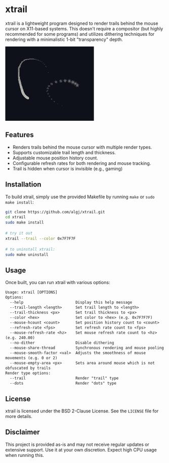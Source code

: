 # xtrail

xtrail is a lightweight program designed to render trails behind the mouse cursor on X11-based systems. This doesn't require a compositor (but highly recommended for some programs) and utilizes dithering techniques for rendering with a minimalistic 1-bit "transparency" depth.

![Preview of both trails](example.gif)

## Features

- Renders trails behind the mouse cursor with multiple render types.
- Supports customizable trail length and thickness.
- Adjustable mouse position history count.
- Configurable refresh rates for both rendering and mouse tracking.
- Trail is hidden when cursor is invisible (e.g., gaming)

## Installation

To build xtrail, simply use the provided Makefile by running `make` or `sudo make install`:
```sh
git clone https://github.com/algj/xtrail.git
cd xtrail
sudo make install

# try it out
xtrail --trail --color 0x7F7F7F

# to uninstall xtrail:
sudo make uninstall
```

## Usage

Once built, you can run xtrail with various options:

```
Usage: xtrail [OPTIONS]
Options:
  --help                       Display this help message
  --trail-length <length>      Set trail length to <length>
  --trail-thickness <px>       Set trail thickness to <px>
  --color <hex>                Set color to <hex> (e.g. 0x7F7F7F)
  --mouse-hcount <count>       Set position history count to <count>
  --refresh-rate <fps>         Set refresh rate count to <fps>
  --mouse-refresh-rate <hz>    Set mouse refresh rate count to <hz> (e.g. 240.00)
  --no-dither                  Disable dithering
  --mouse-share-thread         Synchronous rendering and mouse pooling
  --mouse-smooth-factor <val>  Adjusts the smoothness of mouse movements (e.g. 0 or 2)
  --mouse-empty-area <px>      Sets area around mouse which is not obfuscated by trails
Render type options:
  --trail                      Render "trail" type
  --dots                       Render "dots" type
```

## License

xtrail is licensed under the BSD 2-Clause License. See the `LICENSE` file for more details.

## Disclaimer

This project is provided as-is and may not receive regular updates or extensive support. Use it at your own discretion. Expect high CPU usage when running this.
